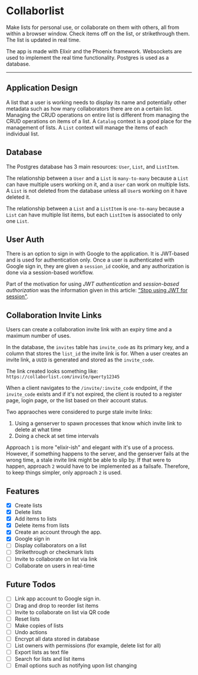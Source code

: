 # Collaborlist

Make lists for personal use, or collaborate on them with others, all from within a browser window.
Check items off on the list, or strikethrough them.
The list is updated in real time.

The app is made with Elixir and the Phoenix framework. Websockets are used to implement the real time functionality. 
Postgres is used as a database.

---

## Application Design

A list that a user is working needs to display its name and potentially other metadata such as how many collaborators there are on a certain list. 
Managing the CRUD operations on entire list is different from managing the CRUD operations on items of a list.
A `Catalog` context is a good place for the management of lists. 
A `List` context will manage the items of each individual list. 


## Database

The Postgres database has 3 main resources: `User`, `List`, and `ListItem`. 

The relationship between a `User` and a `List` is `many-to-many` because a `List` can have multiple users working on it, and a `User` can work on multiple lists.
A `List` is not deleted from the database unless all `User`s working on it have deleted it.

The relationship between a `List` and a `ListItem` is `one-to-many` because a `List` can have multiple list items, but each `ListItem` is associated to only one `List`.

## User Auth

There is an option to sign in with Google to the application.
It is JWT-based and is used for authentication only. 
Once a user is authenticated with Google sign in, 
they are given a `session_id` cookie, 
and any authorization is done via a session-based workflow. 

Part of the motivation for using *JWT authentication* and *session-based authorization* was the information given in this article: ["Stop using JWT for session"](http://cryto.net/~joepie91/blog/2016/06/13/stop-using-jwt-for-sessions/).

## Collaboration Invite Links

Users can create a collaboration invite link with an expiry time and 
a maximum number of uses. 

In the database, the `invites` table has `invite_code` as its primary 
key, and a column that stores the `list_id` the invite link is for.
When a user creates an invite link, a `UUID` is generated and stored as the `invite_code`.

The link created looks something like:
`https://collaborlist.com/invite/qwerty12345`


When a client navigates to the `/invite/:invite_code` endpoint, 
if the `invite_code` exists and if it's not expired, the client is 
routed to a register page, login page, or the list based on their 
account status.

Two appraoches were considered to purge stale invite links:

1) Using a genserver to spawn processes that know which invite link to delete at what time
2) Doing a check at set time intervals 

Approach `1` is more "elixir-ish" and elegant with it's use of a process.
However, if something happens to the server, and the genserver fails at the wrong time, a stale invite link might be able to slip by.
If that were to happen, approach `2` would have to be implemented as a failsafe. Therefore, to keep things simpler, only approach `2` is used. 

## Features

- [x] Create lists
- [x] Delete lists
- [x] Add items to lists
- [x] Delete items from lists
- [x] Create an account through the app.
- [x] Google sign in
- [ ] Display collaborators on a list
- [ ] Strikethrough or checkmark lists
- [ ] Invite to collaborate on list via link
- [ ] Collaborate on users in real-time

## Future Todos

- [ ] Link app account to Google sign in.
- [ ] Drag and drop to reorder list items
- [ ] Invite to collaborate on list via QR code
- [ ] Reset lists
- [ ] Make copies of lists
- [ ] Undo actions
- [ ] Encrypt all data stored in database
- [ ] List owners with permissions (for example, delete list for all)
- [ ] Export lists as text file
- [ ] Search for lists and list items
- [ ] Email options such as notifying upon list changing
